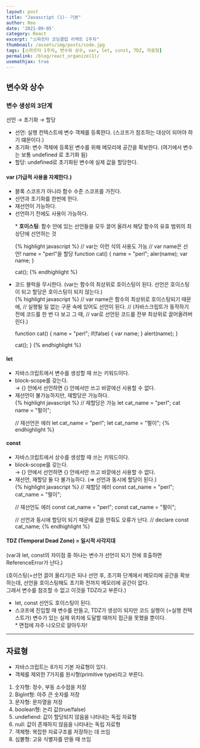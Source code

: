 ```yaml
---
layout: post
title: "Javascript (1)- 기본"
author: Reo
date: '2021-09-05'
category: React
excerpt: "스파르타 코딩클럽 리엑트 1주차"
thumbnail: /assets/img/posts/code.jpg
tags: [스파르타 1주차, 변수와 상수, var, let, const, TDZ, 자료형]
permalink: /blog/react_organize(1)/
usemathjax: true
---
```


<h2>변수와 상수</h2>
<h3>변수 생성의 3단계</h3>
<p>선언 → 초기화 → 할당</p>
<ul>
  <li>선언: 실행 컨텍스트에 변수 객체를 등록한다. (스코프가 참조하는 대상이 되어야 하기 떄문이다.)</li>
  <li>초기화: 변수 객체에 등록된 변수를 위해 메모리에 공간을 확보한다. (여기에서 변수는 보통 undefined 로 초기화 됨)</li>
  <li>할당: undefined로 초기화된 변수에 실제 값을 할당한다.</li>
</ul>

<h4>var (가급적 사용을 자제한다.)</h4>
<ul>
  <li>블록 스코프가 아니라 함수 수준 스코프를 가진다.</li>
  <li>선언과 초기화를 한번에 한다.</li>
  <li>재선언이 가능하다.</li>
  <li>선언하기 전에도 사용이 가능하다.</li>
  <p> * <b>호이스팅</b>: 함수 안에 있는 선언들을 모두 끌어 올려서 해당 함수의 유효 범위의 최상단에 선언하는 것</p>
{% highlight javascript %}
// var는 이런 식의 사용도 가능
// var name은 선언! name = "perl"을 할당
function cat() {
 name = "perl";
 aler(name);
 var name;
}

cat();
{% endhighlight %}
 <li>코드 블럭을 무시한다. (var는 함수의 최상위로 호이스팅이 된다. 선언은 호이스팅이 되고 할당은 호이스팅이 되지 않는다.)</li>
{% highlight javascript %}
// var name은 함수의 최상위로 호이스팅되기 때문에,
// 실행될 일 없는 구문 속에 있어도 선언이 된다. 
// (자바스크립트가 동작하기 전에 코드를 한 번 다 보고 그 때,
// var로 선언된 코드를 전부 최상위로 끌어올려버린다.)

function cat() {
 name = "perl";
 if(false) {
  var name;
 }
 alert(name);
}

cat();
}
{% endhighlight %}
</ul>

<h4>let</h4>
<ul>
  <li>자바스크립트에서 변수를 생성할 때 쓰는 키워드이다.</li>
  <li>block-scope를 갖는다.</li>
  → {} 안에서 선언하면 {} 안에서만 쓰고 바깥에선 사용할 수 없다.
  <li>재선언이 불가능하지만, 재할당은 가능하다.</li>
{% highlight javascript %}
// 재할당은 가능
let cat_name = "perl";
cat name = "펄이";

// 재선언은 에러
let cat_name = "perl";
let cat_name = "펄이";
{% endhighlight %}
</ul>

<h4>const</h4>
<ul>
  <li>자바스크립트에서 상수를 생성할 때 쓰는 키워드이다.</li>
  <li>block-scope를 갖는다.</li>
  → {} 안에서 선언하면 {} 안에서만 쓰고 바깥에선 사용할 수 없다.
  <li>재선언, 재할당 둘 다 불가능하다. (⇒ 선언과 동시에 할당이 된다.)</li>
{% highlight javascript %}
// 재할당 에러
const cat_name = "perl";
cat_name = "펄이";

// 재선언도 에러
const cat_name = "perl";
const cat_name = "펄이";

// 선언과 동시에 할당이 되기 때문에 값을 안줘도 오류가 난다.
// declare
const cat_name;
{% endhighlight %}
</ul>

<h4>TDZ (Temporal Dead Zone) = 일시적 사각지대</h4>
<p>(var과 let, const의 차이점 중 하나는 변수가 선언이 되기 전에 호출하면 ReferenceError가 난다.)</p>
<p>(호이스팅(=선언 끌어 올리기)은 되나 선언 후, 초기화 단계에서 메모리에 공간을 확보하는데, 선언을 호이스팅해도 초기화 전까지 메모리에 공간이 없다.<br>그래서 변수를 참조할 수 없고 이것을 TDZ라고 부른다.)</p>
<ul>
  <li>let, const 선언도 호이스팅이 된다.</li>
  <li>스코프에 진입할 때 변수를 만들고, TDZ가 생성이 되지만 코드 실행이 (=실행 컨텍스트가) 변수가 있는 실제 위치에 도달할 때까지 접근을 못했을 뿐이다.</li>
  * 면접에 자주 나오므로 알아두자!
</ul>
<hr/>

<h2>자료형</h2>
<ul>
  <li>자바스크립트는 8가지 기본 자료형이 있다.</li>
  <li>객체를 제외한 7가지를 원시형(primitive type)라고 부른다.</li>
</ul>
<ol>
  <li>숫자형: 정수, 부동 소수점을 저장</li>
  <li>BigInt형: 아주 큰 숫자를 저장</li>
  <li>문자형: 문자열을 저장</li>
  <li>boolean형: 논리 값(true/false)</li>
  <li>undefiend: 값이 할당되지 않음을 나타내는 독립 자료형</li>
  <li>null: 값이 존재하지 않음을 나타내는 독립 자료형</li>
  <li>객체형: 복잡한 자료구조를 저장하는 데 쓰임</li>
  <li>심볼형: 고유 식별자를 만들 때 쓰임</li>
</ol>